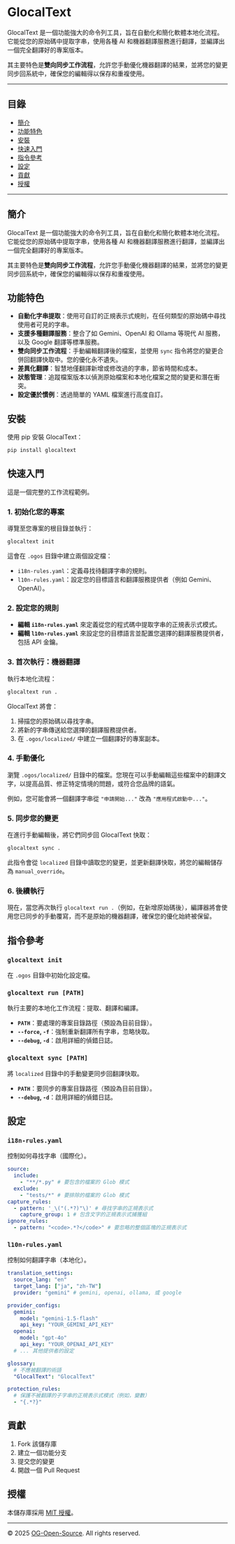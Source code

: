 <!-- You cannot delete 3 items in the part of the table of contents, Introduction, Contributing, License -->

# GlocalText

GlocalText 是一個功能強大的命令列工具，旨在自動化和簡化軟體本地化流程。它能從您的原始碼中提取字串，使用各種 AI 和機器翻譯服務進行翻譯，並編譯出一個完全翻譯好的專案版本。

其主要特色是**雙向同步工作流程**，允許您手動優化機器翻譯的結果，並將您的變更同步回系統中，確保您的編輯得以保存和重複使用。

---

## 目錄

- [簡介](#簡介)
- [功能特色](#功能特色)
- [安裝](#安裝)
- [快速入門](#快速入門)
- [指令參考](#指令參考)
- [設定](#設定)
- [貢獻](#貢獻)
- [授權](#授權)

---

## 簡介

GlocalText 是一個功能強大的命令列工具，旨在自動化和簡化軟體本地化流程。它能從您的原始碼中提取字串，使用各種 AI 和機器翻譯服務進行翻譯，並編譯出一個完全翻譯好的專案版本。

其主要特色是**雙向同步工作流程**，允許您手動優化機器翻譯的結果，並將您的變更同步回系統中，確保您的編輯得以保存和重複使用。

## 功能特色

- **自動化字串提取**：使用可自訂的正規表示式規則，在任何類型的原始碼中尋找使用者可見的字串。
- **支援多種翻譯服務**：整合了如 Gemini、OpenAI 和 Ollama 等現代 AI 服務，以及 Google 翻譯等標準服務。
- **雙向同步工作流程**：手動編輯翻譯後的檔案，並使用 `sync` 指令將您的變更合併回翻譯快取中。您的優化永不遺失。
- **差異化翻譯**：智慧地僅翻譯新增或修改過的字串，節省時間和成本。
- **狀態管理**：追蹤檔案版本以偵測原始檔案和本地化檔案之間的變更和潛在衝突。
- **設定優於慣例**：透過簡單的 YAML 檔案進行高度自訂。

## 安裝

使用 pip 安裝 GlocalText：

```bash
pip install glocaltext
```

## 快速入門

這是一個完整的工作流程範例。

### 1. 初始化您的專案

導覽至您專案的根目錄並執行：

```bash
glocaltext init
```

這會在 `.ogos` 目錄中建立兩個設定檔：

- `i18n-rules.yaml`：定義尋找待翻譯字串的規則。
- `l10n-rules.yaml`：設定您的目標語言和翻譯服務提供者（例如 Gemini、OpenAI）。

### 2. 設定您的規則

- **編輯 `i18n-rules.yaml`** 來定義從您的程式碼中提取字串的正規表示式模式。
- **編輯 `l10n-rules.yaml`** 來設定您的目標語言並配置您選擇的翻譯服務提供者，包括 API 金鑰。

### 3. 首次執行：機器翻譯

執行本地化流程：

```bash
glocaltext run .
```

GlocalText 將會：

1. 掃描您的原始碼以尋找字串。
2. 將新的字串傳送給您選擇的翻譯服務提供者。
3. 在 `.ogos/localized/` 中建立一個翻譯好的專案副本。

### 4. 手動優化

瀏覽 `.ogos/localized/` 目錄中的檔案。您現在可以手動編輯這些檔案中的翻譯文字，以提高品質、修正特定情境的問題，或符合您品牌的語氣。

例如，您可能會將一個翻譯字串從 `"申請開始..."` 改為 `"應用程式啟動中..."`。

### 5. 同步您的變更

在進行手動編輯後，將它們同步回 GlocalText 快取：

```bash
glocaltext sync .
```

此指令會從 `localized` 目錄中讀取您的變更，並更新翻譯快取，將您的編輯儲存為 `manual_override`。

### 6. 後續執行

現在，當您再次執行 `glocaltext run .`（例如，在新增原始碼後），編譯器將會使用您已同步的手動覆寫，而不是原始的機器翻譯，確保您的優化始終被保留。

## 指令參考

### `glocaltext init`

在 `.ogos` 目錄中初始化設定檔。

### `glocaltext run [PATH]`

執行主要的本地化工作流程：提取、翻譯和編譯。

- **`PATH`**：要處理的專案目錄路徑（預設為目前目錄）。
- **`--force`, `-f`**：強制重新翻譯所有字串，忽略快取。
- **`--debug`, `-d`**：啟用詳細的偵錯日誌。

### `glocaltext sync [PATH]`

將 `localized` 目錄中的手動變更同步回翻譯快取。

- **`PATH`**：要同步的專案目錄路徑（預設為目前目錄）。
- **`--debug`, `-d`**：啟用詳細的偵錯日誌。

## 設定

### `i18n-rules.yaml`

控制如何尋找字串（國際化）。

```yaml
source:
  include:
    - "**/*.py" # 要包含的檔案的 Glob 模式
  exclude:
    - "tests/*" # 要排除的檔案的 Glob 模式
capture_rules:
  - pattern: '_\("(.*?)"\)' # 尋找字串的正規表示式
    capture_group: 1 # 包含文字的正規表示式捕獲組
ignore_rules:
  - pattern: "<code>.*?</code>" # 要忽略的整個區塊的正規表示式
```

### `l10n-rules.yaml`

控制如何翻譯字串（本地化）。

```yaml
translation_settings:
  source_lang: "en"
  target_lang: ["ja", "zh-TW"]
  provider: "gemini" # gemini, openai, ollama, 或 google

provider_configs:
  gemini:
    model: "gemini-1.5-flash"
    api_key: "YOUR_GEMINI_API_KEY"
  openai:
    model: "gpt-4o"
    api_key: "YOUR_OPENAI_API_KEY"
  # ... 其他提供者的設定

glossary:
  # 不應被翻譯的術語
  "GlocalText": "GlocalText"

protection_rules:
  # 保護不被翻譯的子字串的正規表示式模式（例如，變數）
  - "{.*?}"
```

## 貢獻

1. Fork 該儲存庫
2. 建立一個功能分支
3. 提交您的變更
4. 開啟一個 Pull Request

## 授權

本儲存庫採用 [MIT 授權](https://opensource.org/license/MIT)。

---

© 2025 [OG-Open-Source](https://github.com/OG-Open-Source). All rights reserved.
